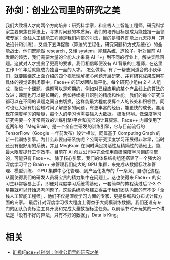 # 孙剑：创业公司里的研究之美


我们大致将人才向两个方向培养：研究科学家，和全栈人工智能工程师。研究科学家主要聚焦在算法上，寻求对问题的本质解，我们的培养目标是成为能独挡一面领域专家；全栈人工智能工程师是我们内部的叫法，目的是培养即能上九天揽月（算法设计和训练），又能下五洋捉鳖（算法的工程化，研究问题和方式系统化）的全能战士，他们既能做 research , 又懂 system，能建系统、造轮子。针对目前 AI 发展的趋势，我们需要大量的全能人才来将 AI「+」到不同的行业上，解决实际问题。这就对人才提出了更高的要求。我们相信即便没有 AI 背景的工程师，在这里工作 1-2 年后就能成为独当一面的人才。
怎么做事。有了一帮志同道合的小伙伴们，就要围绕这上面介绍的四个视觉理解核心问题开展研究、并将研究成果应用在具体的视觉识别场景中。Face++ 的研发团队扁平化，每个研究小组由 2-4 人组成，聚焦一个课题。课题可以是短期的，例如对已经应用的某个产品线上的算法的改进；课题也可以是长期的，例如持续提升识别的精度和性能。我们的每个研究员都可以在不同的课题之间自由切换，这样能最大程度发挥个人的长处和积极性，同时也让大家有机会短时间了解更多的问题，有更丰富的经历，能更快的成长。套用现在深度学习的精髓，每个人的学习也需要输入大数据。
研发环境。做深度学习研究需要一个非常高效的训练引擎/平台和充沛的计算资源。Face++ 内部使用了近两年的「MegBrain」是一个全自主研发的训练引擎，它与目前流行的 TensorFlow（Google 一年前发布）设计相似，同属基于 Computing Graph 的新一代训练引擎。为什么非要自研系统呢？公司研究深度学习开展得非常早，当时还没有很好用的系统，并且 MegBrain 在同时满足灵活性及精简性的基础上，能最大限度提升工作效率。目前在 AI 创业公司中完全使用自研深度学习训练引擎的，可能只有 Face++。
除了核心引擎，我们的体系结构组还搭建了一个强大的深度学习平台 Brain++ 来管理我们庞大的 GPU 集群，来完成从数据标注和管理、模型训练、 GPU 集群中心化管理、到产品化发布的「一条龙」自动化流程，从而使得我们的研发人员将宝贵的精力集中在问题上。这也使得来 Face++ 的实习生非常容易上手，即便对深度学习系统零基础，一套简单的教程读过后 2-3 个星期就可以开始思考问题了。这些系统能够建立得益于我们团队内部的有不少「全栈人工智能工程师」，他们不仅是深度学习方面的专家，更是系统和分布式计算方面的专家。
最后针对深度学习很大程度上得益于大规模训练数据，我们还设有专门的团队负责标注工具开发和完成大量数据标注任务。以前读书时开玩笑的一个讲法是「没有不好的算法，只有不好的数据」，Data is King。



# 相关

- [旷视(Face++)孙剑：创业公司里的研究之美](http://it.sohu.com/20170111/n478414841.shtml)
